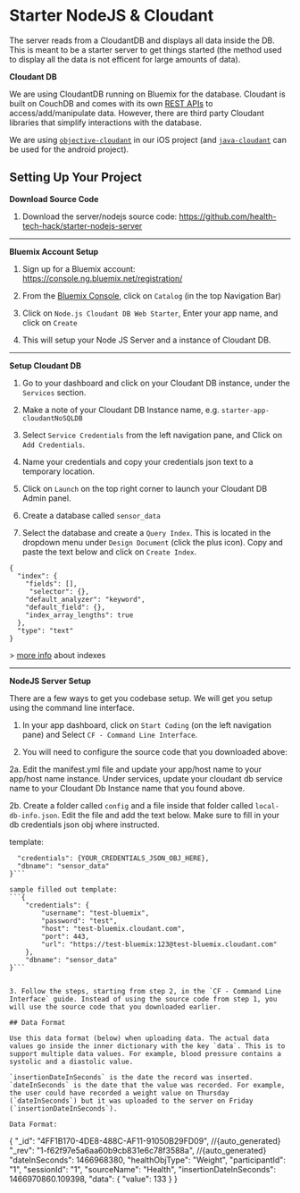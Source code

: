 # Starter NodeJS & Cloudant
The server reads from a CloudantDB and displays all data inside the DB. This is meant to be a starter server to get things started (the method used to display all the data is not efficent for large amounts of data).  

**Cloudant DB**

We are using CloudantDB running on Bluemix for the database. Cloudant is built on CouchDB and comes with its own [REST APIs](https://cloudant.com/product/cloudant-features/restful-api/) to access/add/manipulate data. However, there are third party Cloudant libraries that simplify interactions with the database.

We are using [`objective-cloudant`](https://github.com/cloudant/objective-cloudant) in our iOS project (and [`java-cloudant`](https://github.com/cloudant/java-cloudant) can be used for the android project). 

## Setting Up Your Project
**Download Source Code**

1. Download the server/nodejs source code: https://github.com/health-tech-hack/starter-nodejs-server

***

**Bluemix Account Setup**

1. Sign up for a Bluemix account: https://console.ng.bluemix.net/registration/

2. From the [Bluemix Console](https://console.ng.bluemix.net/?direct=classic), click on `Catalog` (in the top Navigation Bar)

3. Click on `Node.js Cloudant DB Web Starter`, Enter your app name, and click on `Create`

4. This will setup your Node JS Server and a instance of Cloudant DB.

***

**Setup Cloudant DB**

1. Go to your dashboard and click on your Cloudant DB instance, under the `Services` section. 

2. Make a note of your Cloudant DB Instance name, e.g. `starter-app-cloudantNoSQLDB`

3. Select `Service Credentials` from the left navigation pane, and Click on `Add Credentials`.

4. Name your credentials and copy your credentials json text to a temporary location.

5. Click on `Launch` on the top right corner to launch your Cloudant DB Admin panel. 

6. Create a database called `sensor_data`

7. Select the database and create a `Query Index`. This is located in the dropdown menu under `Design Document` (click the plus icon). Copy and paste the text below and click on `Create Index`. 

```
{
  "index": {
    "fields": [],
     "selector": {},
    "default_analyzer": "keyword",
    "default_field": {},
    "index_array_lengths": true
  },
  "type": "text"
}
  ```
\> [more info](https://docs.cloudant.com/cloudant_query.html) about indexes

***

**NodeJS Server Setup**

There are a few ways to get you codebase setup. We will get you setup using the command line interface. 

1. In your app dashboard, click on `Start Coding` (on the left navigation pane) and Select `CF - Command Line Interface`. 

2. You will need to configure the source code that you downloaded above:

  2a. Edit the manifest.yml file and update your app/host name to your app/host name instance. Under services, update your cloudant db service name to your Cloudant Db Instance name that you found above.
  
  2b. Create a folder called `config` and a file inside that folder called `local-db-info.json`. Edit the file and add the text below. Make sure to fill in your db credentials json obj where instructed. 

template:
```{
  "credentials": {YOUR_CREDENTIALS_JSON_OBJ_HERE},
  "dbname": "sensor_data"
}```

sample filled out template:
```{
	"credentials": {
		"username": "test-bluemix",
		"password": "test",
		"host": "test-bluemix.cloudant.com",
		"port": 443,
		"url": "https://test-bluemix:123@test-bluemix.cloudant.com"
	},
	"dbname": "sensor_data"
}```

 
3. Follow the steps, starting from step 2, in the `CF - Command Line Interface` guide. Instead of using the source code from step 1, you will use the source code that you downloaded earlier.

## Data Format

Use this data format (below) when uploading data. The actual data values go inside the inner dictionary with the key `data`. This is to support multiple data values. For example, blood pressure contains a systolic and a diastolic value. 

`insertionDateInSeconds` is the date the record was inserted. `dateInSeconds` is the date that the value was recorded. For example, the user could have recorded a weight value on Thursday (`dateInSeconds`) but it was uploaded to the server on Friday (`insertionDateInSeconds`).

Data Format:
```
{
  "_id": "4FF1B170-4DE8-488C-AF11-91050B29FD09", //{auto_generated}
  "_rev": "1-f62f97e5a6aa60b9cb831e6c78f3588a", //{auto_generated}
  "dateInSeconds": 1466968380,
  "healthObjType": "Weight",
  "participantId": "1",
  "sessionId": "1",
  "sourceName": "Health",
  "insertionDateInSeconds": 1466970860.109398,
  "data": {
    "value": 133
  }
}
```
